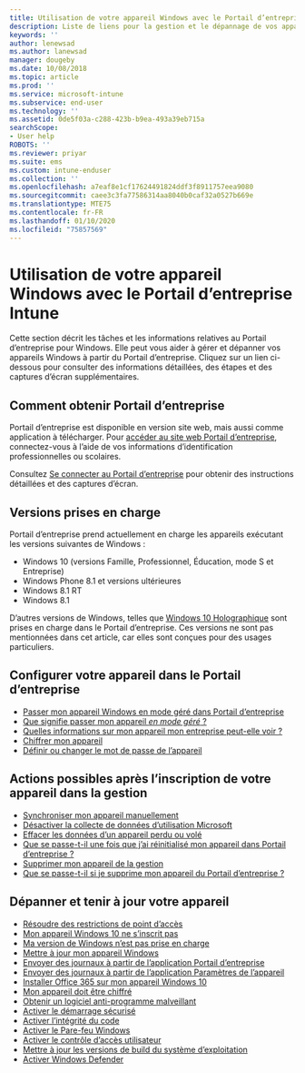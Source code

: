 ```yaml
---
title: Utilisation de votre appareil Windows avec le Portail d’entreprise Intune | Microsoft Docs
description: Liste de liens pour la gestion et le dépannage de vos appareils Windows à partir du Portail d’entreprise
keywords: ''
author: lenewsad
ms.author: lanewsad
manager: dougeby
ms.date: 10/08/2018
ms.topic: article
ms.prod: ''
ms.service: microsoft-intune
ms.subservice: end-user
ms.technology: ''
ms.assetid: 0de5f03a-c288-423b-b9ea-493a39eb715a
searchScope:
- User help
ROBOTS: ''
ms.reviewer: priyar
ms.suite: ems
ms.custom: intune-enduser
ms.collection: ''
ms.openlocfilehash: a7eaf8e1cf17624491824ddf3f8911757eea9080
ms.sourcegitcommit: caee3c3fa77586314aa8040b0caf32a0527b669e
ms.translationtype: MTE75
ms.contentlocale: fr-FR
ms.lasthandoff: 01/10/2020
ms.locfileid: "75857569"
---
```

# <a name="using-your-windows-device-with-intune-company-portal"></a>Utilisation de votre appareil Windows avec le Portail d’entreprise Intune

Cette section décrit les tâches et les informations relatives au Portail d’entreprise pour Windows. Elle peut vous aider à gérer et dépanner vos appareils Windows à partir du Portail d’entreprise. Cliquez sur un lien ci-dessous pour consulter des informations détaillées, des étapes et des captures d’écran supplémentaires.  

## <a name="how-to-get-company-portal"></a>Comment obtenir Portail d’entreprise
Portail d’entreprise est disponible en version site web, mais aussi comme application à télécharger. Pour [accéder au site web Portail d’entreprise](https://go.microsoft.com/fwlink/?linkid=2010980), connectez-vous à l’aide de vos informations d’identification professionnelles ou scolaires.  

Consultez [Se connecter au Portail d’entreprise](https://docs.microsoft.com/intune-user-help/sign-in-to-the-company-portal) pour obtenir des instructions détaillées et des captures d’écran.

## <a name="supported-versions"></a>Versions prises en charge

Portail d’entreprise prend actuellement en charge les appareils exécutant les versions suivantes de Windows :

* Windows 10 (versions Famille, Professionnel, Éducation, mode S et Entreprise)
* Windows Phone 8.1 et versions ultérieures
* Windows 8.1 RT
* Windows 8.1

D’autres versions de Windows, telles que [Windows 10 Holographique](https://www.microsoft.com/hololens) sont prises en charge dans le Portail d’entreprise. Ces versions ne sont pas mentionnées dans cet article, car elles sont conçues pour des usages particuliers.

## <a name="set-up-your-device-in-the-company-portal"></a>Configurer votre appareil dans le Portail d’entreprise
- [Passer mon appareil Windows en mode géré dans Portail d’entreprise](windows-enrollment-company-portal.md)  
- [Que signifie passer mon appareil *en mode géré* ?](what-happens-if-you-install-the-company-portal-app-and-enroll-your-device-in-intune-windows.md)
- [Quelles informations sur mon appareil mon entreprise peut-elle voir ?](what-info-can-your-company-see-when-you-enroll-your-device-in-intune.md)
- [Chiffrer mon appareil](encrypt-your-device-windows.md)
- [Définir ou changer le mot de passe de l’appareil](set-or-change-your-password-windows.md)

## <a name="things-you-can-do-after-your-device-is-enrolled-in-management"></a>Actions possibles après l’inscription de votre appareil dans la gestion
- [Synchroniser mon appareil manuellement](sync-your-device-manually-windows.md)
- [Désactiver la collecte de données d’utilisation Microsoft](turn-off-microsoft-usage-data-collection-windows.md)
- [Effacer les données d’un appareil perdu ou volé](reset-erase-your-device-cpwebsite.md)
- [Que se passe-t-il une fois que j’ai réinitialisé mon appareil dans Portail d’entreprise ?](what-happens-if-you-reset-your-device-using-the-company-portal-windows.md)
- [Supprimer mon appareil de la gestion](unenroll-your-device-from-intune-windows.md)
- [Que se passe-t-il si je supprime mon appareil du Portail d’entreprise ?](what-happens-if-you-unenroll-your-device-from-intune-windows.md)

## <a name="troubleshoot-and-maintain-your-device"></a>Dépanner et tenir à jour votre appareil
* [Résoudre des restrictions de point d’accès](resolve-access-point-restrictions.md)
* [Mon appareil Windows 10 ne s’inscrit pas](troubleshoot-your-windows-10-device-windows.md)
* [Ma version de Windows n’est pas prise en charge](your-windows-version-isnt-yet-supported.md)
* [Mettre à jour mon appareil Windows](you-need-to-update-your-windows-device.md)
* [Envoyer des journaux à partir de l’application Portail d’entreprise](send-logs-to-your-it-admin-cp-windows.md)
* [Envoyer des journaux à partir de l’application Paramètres de l’appareil](send-logs-to-your-it-admin-settings-windows.md)
* [Installer Office 365 sur mon appareil Windows 10](install-office-windows.md)
* [Mon appareil doit être chiffré](you-need-to-enable-windows-encryption.md)
* [Obtenir un logiciel anti-programme malveillant](your-device-needs-antimalware-software.md)
* [Activer le démarrage sécurisé](you-need-to-enable-secure-boot-windows.md)
* [Activer l’intégrité du code](you-need-to-enable-code-integrity.md)
* [Activer le Pare-feu Windows](you-need-to-enable-defender-firewall-windows.md)
* [Activer le contrôle d’accès utilisateur](you-need-to-enable-uac-windows.md)
* [Mettre à jour les versions de build du système d’exploitation](you-need-to-update-os-build-version-windows.md)
* [Activer Windows Defender](turn-on-defender-windows.md)
